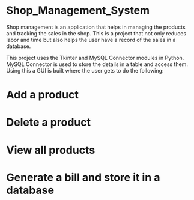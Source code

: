 # Shop_Management_System

Shop management is an application that helps in managing the products and tracking the sales in the shop. This is a project that not only reduces labor and time but also helps the user have a record of the sales in a database.

This project uses the Tkinter and MySQL Connector modules in Python. MySQL Connector is used to store the details in a table and access them. Using this a GUI is built where the user gets to do the following:

# Add a product
# Delete a product
# View all products
# Generate a bill and store it in a database
